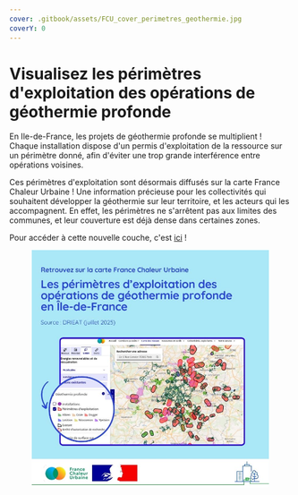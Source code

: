 ```yaml
---
cover: .gitbook/assets/FCU_cover_perimetres_geothermie.jpg
coverY: 0
---
```


# Visualisez les périmètres d'exploitation des opérations de géothermie profonde

En Ile-de-France, les projets de géothermie profonde se multiplient ! Chaque installation dispose d'un permis d'exploitation de la ressource sur un périmètre donné, afin d'éviter une trop grande interférence entre opérations voisines.

Ces périmètres d'exploitation sont désormais diffusés sur la carte France Chaleur Urbaine ! Une information précieuse pour les collectivités qui souhaitent développer la géothermie sur leur territoire, et les acteurs qui les accompagnent. En effet, les périmètres ne s'arrêtent pas aux limites des communes, et leur couverture est déjà dense dans certaines zones.

Pour accéder à cette nouvelle couche, c'est [ici](https://france-chaleur-urbaine.beta.gouv.fr/carte?additionalLayers=geothermieProfonde\&coord=2.4784755,48.7780440\&zoom=9.60\&tabId=enrr\&accordions=Installations+existantes) !

<figure><img src=".gitbook/assets/FCU_perimetres_geothermie.jpg" alt=""><figcaption></figcaption></figure>
